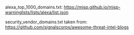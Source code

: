 alexa_top_1000_domains.txt: https://misp.github.io/misp-warninglists/lists/alexa/list.json

security_vendor_domains.txt taken from: https://github.com/signalscorps/awesome-threat-intel-blogs